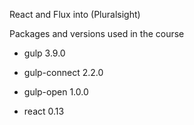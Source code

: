 React and Flux into (Pluralsight)

Packages and versions used in the course
* gulp 3.9.0
* gulp-connect 2.2.0
* gulp-open 1.0.0



* react 0.13

